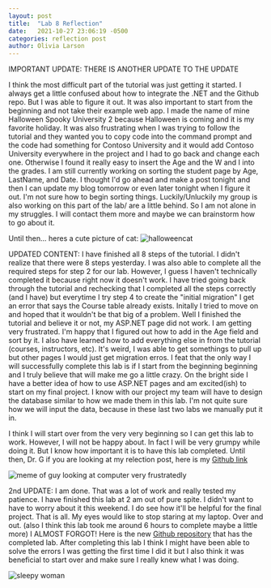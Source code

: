 ```yaml
---
layout: post
title:  "Lab 8 Reflection"
date:   2021-10-27 23:06:19 -0500
categories: reflection post
author: Olivia Larson
---
```

IMPORTANT UPDATE:
THERE IS ANOTHER UPDATE TO THE UPDATE

I think the most difficult part of the tutorial was just getting it started.
I always get a little confused about how to integrate the .NET and
the Github repo. But I was able to figure it out. It was also important to
start from the beginning and not take their example web app. I made the
name of mine Halloween Spooky University 2 because Halloween is coming and it
is my favorite holiday. It was also frustrating when I was trying to follow
the tutorial and they wanted you to copy code into the command prompt
and the code had something for Contoso University and it would add Contoso
University everywhere in the project and I had to go back and change
each one. Otherwise I found it really easy to insert the Age and the W and I into
the grades. I am still currently working on sorting the student page by
Age, LastName, and Date. I thought I'd go ahead and make a post tonight and then I
can update my blog tomorrow or even later tonight when I figure it out.
I'm not sure how to begin sorting things. Luckily/Unluckily my group is also
working on this part of the lab/ are a little behind. So I am not alone in my struggles.
I will contact them more and maybe we can brainstorm how to go about it.

Until then... heres a cute picture of cat:
![halloweencat]({{site.baseurl}}/assets/images/catbat.jpg)


UPDATED CONTENT:
I have finished all 8 steps of the tutorial. I didn't realize that there were 8 steps yesterday. I was also able to complete all the required steps for step 2 for our lab. However, I guess I haven't technically completed it because right now it doesn't work. I have tried going back through the tutorial and rechecking that I completed all the steps correctly (and I have) but everytime I try step 4 to create the "initial migration" I get an error that says the Course table already exists. Initally I tried to move on and hoped that it wouldn't be that big of a problem. Well I finished the tutorial and believe it or not, my ASP.NET page did not work. I am getting very frustrated. I'm happy that I figured out how to add in the Age field and sort by it.
I also have learned how to add everything else in from the tutorial (courses, instructors, etc). It's weird, I was able to get somethings to pull up but other pages I would just get migration erros. I feat that the only way I will successfully complete this lab is if I start from the beginning beginning and I truly believe that will make me go a little crazy. On the bright side I have a better idea of how to use ASP.NET pages and am excited(ish) to start on my final project. I know with our project my team will have to design the database similar to how we made them in this lab. I'm not quite sure how we will input the data, because in these last two labs we manually put it in.

I think I will start over from the very very beginning so I can get this lab to work. However, I will not be happy about. In fact I will be very grumpy while doing it. But I know how important it is to have this lab completed.
Until then, Dr. G if you are looking at my relection post, here is my [Github link][repo]

[repo]:https://github.com/Larsonog/csci340lab8

![meme of guy looking at computer very frustratedly](https://cdn.pixabay.com/photo/2016/03/31/19/54/computer-1295358_640.png)

2nd UPDATE:
I am done. That was a lot of work and really tested my patience. I have finished this lab at 2 am out of pure spite. I didn't want to have to worry about it this weekend. I do see how it'll be helpful for the final project. That is all. My eyes would like to stop staring at my laptop. Over and out.
(also I think this lab took me around 6 hours to complete maybe a little more)
I ALMOST FORGOT! Here is the new [Github repository][repo2] that has the completed lab. After completing this lab I think I might have been able to solve the errors I was getting the first time I did it but I also think it was beneficial to start over and make sure I really knew what I was doing.

[repo2]:https://github.com/Larsonog/csci340lab8part2

![sleepy woman](https://freesvg.org/img/1540864834.png)
